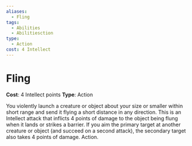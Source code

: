 ```yaml
---
aliases:
  - Fling
tags:
  - Abilities
  - Abilitiesction
type:
  - Action
cost: 4 Intellect
---
```


# Fling

**Cost**: 4 Intellect points
**Type**: Action

You violently launch a creature or object about your size or smaller within short range and send it flying a short distance in any direction. This is an Intellect attack that inflicts 4 points of damage to the object being flung when it lands or strikes a barrier. If you aim the primary target at another creature or object (and succeed on a second attack), the secondary target also takes 4 points of damage. Action.
